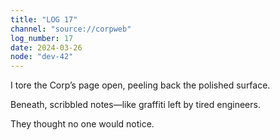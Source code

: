 ```yaml
---
title: "LOG 17"
channel: "source://corpweb"
log_number: 17
date: 2024-03-26
node: "dev-42"
---
```


I tore the Corp’s page open, peeling back the polished surface.  

Beneath, scribbled notes—like graffiti left by tired engineers.  

They thought no one would notice.  
